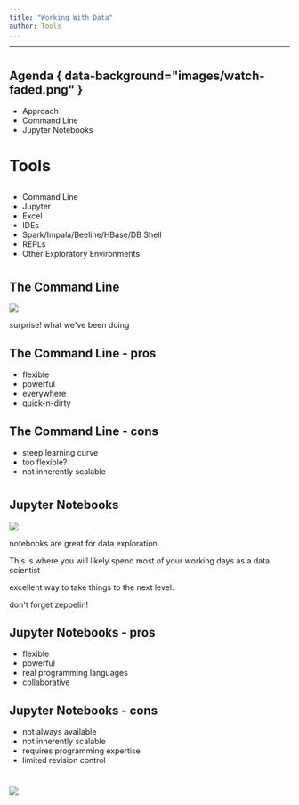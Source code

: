 ```yaml
---
title: "Working With Data"
author: Tools
...
```


---

#
## Agenda { data-background="images/watch-faded.png" }

- Approach
- Command Line
- Jupyter Notebooks


# Tools
##

##

- Command Line
- Jupyter
- Excel
- IDEs
- Spark/Impala/Beeline/HBase/DB Shell
- REPLs
- Other Exploratory Environments

#
## The Command Line

![](images/terminal.png)

<div class="notes">
surprise!  what we've been doing
</div>

## The Command Line - pros

- flexible
- powerful
- everywhere
- quick-n-dirty

## The Command Line - cons

- steep learning curve
- too flexible?
- not inherently scalable

#
## Jupyter Notebooks

![](images/jupyter-notebook.png)

<div class="notes">
notebooks are great for data exploration.

This is where you will likely spend most of your working
days as a data scientist

excellent way to take things to the next level.

don't forget zeppelin!
</div>

## Jupyter Notebooks - pros

- flexible
- powerful
- real programming languages
- collaborative

## Jupyter Notebooks - cons

- not always available
- not inherently scalable
- requires programming expertise
- limited revision control


#

<img class="logo" src="images/berkeley-school-of-information-logo.png"/>

